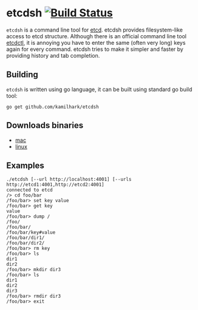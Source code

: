 # etcdsh [![Build Status](https://travis-ci.org/kamilhark/etcdsh.svg?branch=master)](https://travis-ci.org/kamilhark/etcdsh.svg?branch=master)

`etcdsh` is a command line tool for [etcd](https://github.com/coreos/etcd).
etcdsh provides filesystem-like access to etcd structure. 
Although there is an official command line tool [etcdctl](https://github.com/coreos/etcd/tree/master/etcdctl), it is annoying you have to enter the same (often very long) keys again for every command. etcdsh tries to make it simpler and faster by providing history and tab completion.

## Building
`etcdsh` is written using go language, it can be built using standard go build tool:

`go get github.com/kamilhark/etcdsh`

## Downloads binaries
 * [mac](https://github.com/kamilhark/etcdsh/releases/download/0.0.1-ALPHA/etcdsh-mac.zip) 
 * [linux](https://github.com/kamilhark/etcdsh/releases/download/0.0.2-ALPHA/etcdsh_mac.tar.gz)

## Examples
<pre>
<code>./etcdsh [--url http://localhost:4001] [--urls http://etcd1:4001,http://etcd2:4001]</code>
<code>connected to etcd</code>
<code>/> cd foo/bar</code>
<code>/foo/bar> set key value</code>
<code>/foo/bar> get key</code>
<code>value</code>
<code>/foo/bar> dump /</code>
<code>/foo/</code>
<code>/foo/bar/</code>
<code>/foo/bar/key#value</code>
<code>/foo/bar/dir1/</code>
<code>/foo/bar/dir2/</code>
<code>/foo/bar> rm key</code>
<code>/foo/bar> ls</code>
<code>dir1</code>
<code>dir2</code>
<code>/foo/bar> mkdir dir3</code>
<code>/foo/bar> ls</code>
<code>dir1</code>
<code>dir2</code>
<code>dir3</code>
<code>/foo/bar> rmdir dir3</code>
<code>/foo/bar> exit</code>
</pre>

